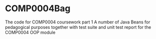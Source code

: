 # COMP0004Bag
The code for COMP0004 coursework part 1
A number of Java Beans for pedagogical purposes together with test suite and unit test report for the COMP0004 OOP module
